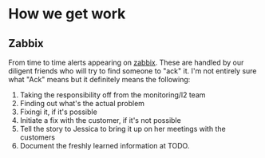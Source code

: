 # How we get work
## Zabbix
From time to time alerts appearing on [zabbix](https://dashboard.hwxopsrv.com/zabbix.php?action=dashboard.view). These are handled by our diligent friends who will try to find someone to "ack" it. I'm not entirely sure what "Ack" means but it definitely means the following:
1. Taking the responsibility off from the monitoring/l2 team
1. Finding out what's the actual problem
1. Fixingi it, if it's possible
1. Initiate a fix with the customer, if it's not possible
1. Tell the story to Jessica to bring it up on her meetings with the customers
1. Document the freshly learned information at TODO.
